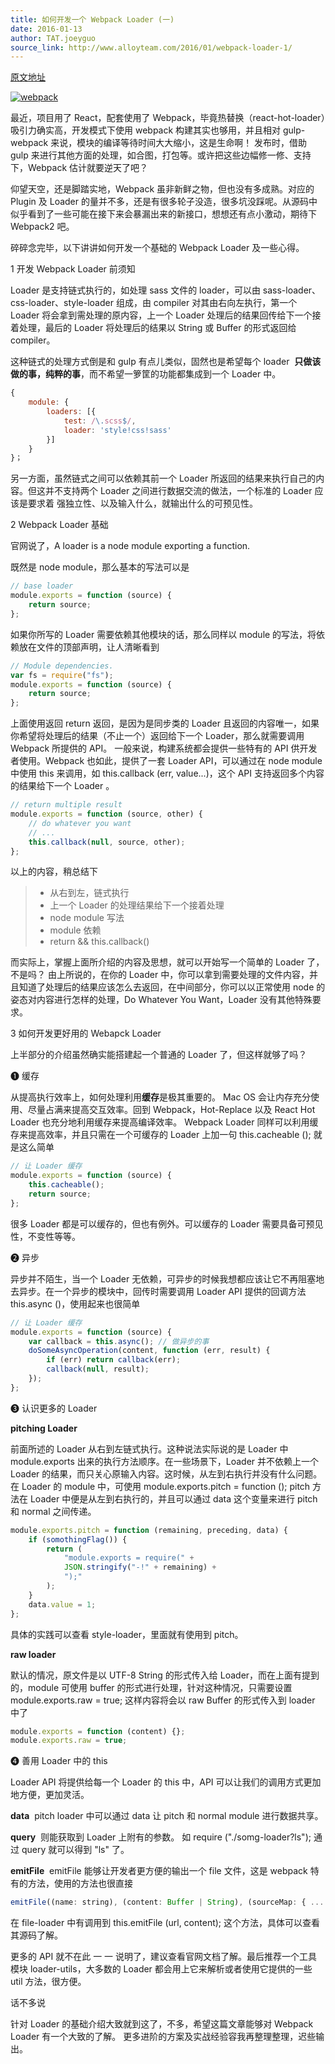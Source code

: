 ```yaml
---
title: 如何开发一个 Webpack Loader (一)
date: 2016-01-13
author: TAT.joeyguo
source_link: http://www.alloyteam.com/2016/01/webpack-loader-1/
---
```


[原文地址](https://github.com/joeyguo/blog/issues/4)

[![webpack](http://www.alloyteam.com/wp-content/uploads/2016/01/webpack.png)](http://www.alloyteam.com/wp-content/uploads/2016/01/webpack.png)

最近，项目用了 React，配套使用了 Webpack，毕竟热替换（react-hot-loader）吸引力确实高，开发模式下使用 webpack 构建其实也够用，并且相对 gulp-webpack 来说，模块的编译等待时间大大缩小，这是生命啊！ 发布时，借助 gulp 来进行其他方面的处理，如合图，打包等。或许把这些边幅修一修、支持下，Webpack 估计就要逆天了吧？

仰望天空，还是脚踏实地，Webpack 虽非新鲜之物，但也没有多成熟。对应的 Plugin 及 Loader 的量并不多，还是有很多轮子没造，很多坑没踩呢。从源码中似乎看到了一些可能在接下来会暴漏出来的新接口，想想还有点小激动，期待下 Webpack2 吧。

碎碎念完毕，以下讲讲如何开发一个基础的 Webpack Loader 及一些心得。

1 开发 Webpack Loader 前须知

Loader 是支持链式执行的，如处理 sass 文件的 loader，可以由 sass-loader、css-loader、style-loader 组成，由 compiler 对其由右向左执行，第一个 Loader 将会拿到需处理的原内容，上一个 Loader 处理后的结果回传给下一个接着处理，最后的 Loader 将处理后的结果以 String 或 Buffer 的形式返回给 compiler。

这种链式的处理方式倒是和 gulp 有点儿类似，固然也是希望每个 loader  **只做该做的事，纯粹的事**，而不希望一箩筐的功能都集成到一个 Loader 中。

```javascript
{
    module: {
        loaders: [{
            test: /\.scss$/,
            loader: 'style!css!sass'
        }]
    }
}；
```

另一方面，虽然链式之间可以依赖其前一个 Loader 所返回的结果来执行自己的内容。但这并不支持两个 Loader 之间进行数据交流的做法，一个标准的 Loader 应该是要求着 强独立性、以及输入什么，就输出什么的可预见性。

2 Webpack Loader 基础

官网说了，A loader is a node module exporting a function.

既然是 node module，那么基本的写法可以是

```javascript
// base loader
module.exports = function (source) {
    return source;
};
```

如果你所写的 Loader 需要依赖其他模块的话，那么同样以 module 的写法，将依赖放在文件的顶部声明，让人清晰看到

```javascript
// Module dependencies.
var fs = require("fs");
module.exports = function (source) {
    return source;
};
```

上面使用返回 return 返回，是因为是同步类的 Loader 且返回的内容唯一，如果你希望将处理后的结果（不止一个）返回给下一个 Loader，那么就需要调用 Webpack 所提供的 API。 一般来说，构建系统都会提供一些特有的 API 供开发者使用。Webpack 也如此，提供了一套 Loader API，可以通过在 node module 中使用 this 来调用，如 this.callback (err, value...)，这个 API 支持返回多个内容的结果给下一个 Loader 。

```javascript
// return multiple result
module.exports = function (source, other) {
    // do whatever you want
    // ...
    this.callback(null, source, other);
};
```

以上的内容，稍总结下

> -   从右到左，链式执行
> -   上一个 Loader 的处理结果给下一个接着处理
> -   node module 写法
> -   module 依赖
> -   return && this.callback()

而实际上，掌握上面所介绍的内容及思想，就可以开始写一个简单的 Loader 了，不是吗？ 由上所说的，在你的 Loader 中，你可以拿到需要处理的文件内容，并且知道了处理后的结果应该怎么去返回，在中间部分，你可以以正常使用 node 的姿态对内容进行怎样的处理，Do Whatever You Want，Loader 没有其他特殊要求。

3 如何开发更好用的 Webapck Loader

上半部分的介绍虽然确实能搭建起一个普通的 Loader 了，但这样就够了吗？

❶ 缓存

从提高执行效率上，如何处理利用**缓存**是极其重要的。 Mac OS 会让内存充分使用、尽量占满来提高交互效率。回到 Webpack，Hot-Replace 以及 React Hot Loader 也充分地利用缓存来提高编译效率。 Webpack Loader 同样可以利用缓存来提高效率，并且只需在一个可缓存的 Loader 上加一句 this.cacheable (); 就是这么简单

```javascript
// 让 Loader 缓存
module.exports = function (source) {
    this.cacheable();
    return source;
};
```

很多 Loader 都是可以缓存的，但也有例外。可以缓存的 Loader 需要具备可预见性，不变性等等。

❷ 异步

异步并不陌生，当一个 Loader 无依赖，可异步的时候我想都应该让它不再阻塞地去异步。在一个异步的模块中，回传时需要调用 Loader API 提供的回调方法 this.async ()，使用起来也很简单

```javascript
// 让 Loader 缓存
module.exports = function (source) {
    var callback = this.async(); // 做异步的事
    doSomeAsyncOperation(content, function (err, result) {
        if (err) return callback(err);
        callback(null, result);
    });
};
```

❸ 认识更多的 Loader

**pitching Loader**

前面所述的 Loader 从右到左链式执行。这种说法实际说的是 Loader 中 module.exports 出来的执行方法顺序。在一些场景下，Loader 并不依赖上一个 Loader 的结果，而只关心原输入内容。这时候，从左到右执行并没有什么问题。在 Loader 的 module 中，可使用 module.exports.pitch = function (); pitch 方法在 Loader 中便是从左到右执行的，并且可以通过 data 这个变量来进行 pitch 和 normal 之间传递。

```javascript
module.exports.pitch = function (remaining, preceding, data) {
    if (somothingFlag()) {
        return (
            "module.exports = require(" +
            JSON.stringify("-!" + remaining) +
            ");"
        );
    }
    data.value = 1;
};
```

具体的实践可以查看 style-loader，里面就有使用到 pitch。

**raw loader**

默认的情况，原文件是以 UTF-8 String 的形式传入给 Loader，而在上面有提到的，module 可使用 buffer 的形式进行处理，针对这种情况，只需要设置 module.exports.raw = true; 这样内容将会以 raw Buffer 的形式传入到 loader 中了

```javascript
module.exports = function (content) {};
module.exports.raw = true;
```

❹ 善用 Loader 中的 this

Loader API 将提供给每一个 Loader 的 this 中，API 可以让我们的调用方式更加地方便，更加灵活。 

**data**  pitch loader 中可以通过 data 让 pitch 和 normal module 进行数据共享。 

**query**  则能获取到 Loader 上附有的参数。 如 require ("./somg-loader?ls"); 通过 query 就可以得到 "ls" 了。 

**emitFile**  emitFile 能够让开发者更方便的输出一个 file 文件，这是 webpack 特有的方法，使用的方法也很直接

```javascript
emitFile((name: string), (content: Buffer | String), (sourceMap: { ... }));
```

在 file-loader 中有调用到 this.emitFile (url, content); 这个方法，具体可以查看其源码了解。

更多的 API 就不在此 一 一 说明了，建议查看官网文档了解。最后推荐一个工具模块 loader-utils，大多数的 Loader 都会用上它来解析或者使用它提供的一些 util 方法，很方便。

话不多说

针对 Loader 的基础介绍大致就到这了，不多，希望这篇文章能够对 Webpack Loader 有一个大致的了解。 更多进阶的方案及实战经验容我再整理整理，迟些输出。